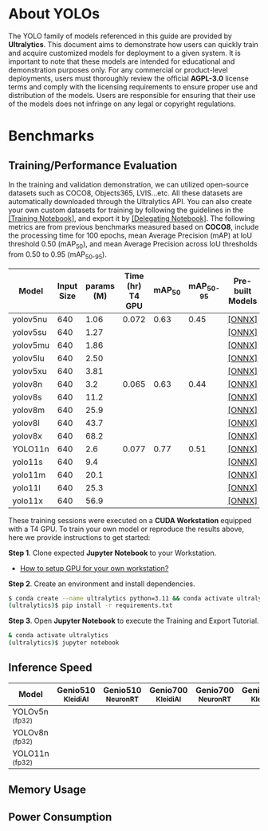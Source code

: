 # About YOLOs

The YOLO family of models referenced in this guide are provided by **Ultralytics**. This document aims to demonstrate how users can quickly train and acquire customized models for deployment to a given system. It is important to note that these models are intended for educational and demonstration purposes only. For any commercial or product-level deployments, users must thoroughly review the official **AGPL-3.0** license terms and comply with the licensing requirements to ensure proper use and distribution of the models. Users are responsible for ensuring that their use of the models does not infringe on any legal or copyright regulations.

# Benchmarks
## Training/Performance Evaluation 

In the training and validation demonstration, we can utilized open-source datasets such as COCO8, Objects365, LVIS...etc. All these datasets are automatically downloaded through the Ultralytics API. You can also create your own custom datasets for training by following the guidelines in the [[Training Notebook]](https://github.com/R300-AI/ITRI-AI-Hub/blob/main/Model-Zoo/Object-Detection/YOLOs(preview)/Train_YOLOs_on_Workstation.ipynb), and export it by [[Delegating Notebook]](https://github.com/R300-AI/ITRI-AI-Hub/blob/main/Model-Zoo/Object-Detection/YOLOs(preview)/Delegate_Models_to_ONNX_and_TFLite.ipynb). The following metrics are from previous benchmarks measured based on **COCO8**, include the processing time for 100 epochs, mean Average Precision (mAP) at IoU threshold 0.50 (mAP<sub>50</sub>), and mean Average Precision across IoU thresholds from 0.50 to 0.95 (mAP<sub>50-95</sub>).

|  Model     |  Input Size     |  params (M)     | Time (hr)<br>T4 GPU   |  mAP<sub>50     |  mAP<sub>50-95     | Pre-built Models   |
|------------|---------|-------|-----------------------|-----------------|--------------------|--------------------|
| yolov5nu   | 640      |1.06  |0.072                  |0.63             | 0.45               |[[ONNX]](https://itriaihub.blob.core.windows.net/modelzoo/Object-Detection/YOLOs/yolov5nu.onnx) |
| yolov5su   | 640      |1.27  |                       |                 |                    |[[ONNX]](https://itriaihub.blob.core.windows.net/modelzoo/Object-Detection/YOLOs/yolov5su.onnx) |
| yolov5mu   | 640      |1.86  |                       |                 |                    |[[ONNX]](https://itriaihub.blob.core.windows.net/modelzoo/Object-Detection/YOLOs/yolov5mu.onnx) |
| yolov5lu   | 640      |2.50  |                       |                 |                    |[[ONNX]](https://itriaihub.blob.core.windows.net/modelzoo/Object-Detection/YOLOs/yolov5lu.onnx) |
| yolov5xu   | 640      |3.81  |                       |                 |                    |[[ONNX]](https://itriaihub.blob.core.windows.net/modelzoo/Object-Detection/YOLOs/yolov5xu.onnx) |
| yolov8n    | 640      |3.2   |0.065                  |0.63             | 0.44               |[[ONNX]](https://itriaihub.blob.core.windows.net/modelzoo/Object-Detection/YOLOs/yolov8n.onnx) |
| yolov8s    | 640      |11.2  |                       |                 |                    |[[ONNX]](https://itriaihub.blob.core.windows.net/modelzoo/Object-Detection/YOLOs/yolov8s.onnx) |
| yolov8m    | 640      |25.9  |                       |                 |                    |[[ONNX]](https://itriaihub.blob.core.windows.net/modelzoo/Object-Detection/YOLOs/yolov8m.onnx) |
| yolov8l    | 640      |43.7  |                       |                 |                    |[[ONNX]](https://itriaihub.blob.core.windows.net/modelzoo/Object-Detection/YOLOs/yolov8l.onnx) |
| yolov8x    | 640      |68.2  |                       |                 |                    |[[ONNX]](https://itriaihub.blob.core.windows.net/modelzoo/Object-Detection/YOLOs/yolov8x.onnx) |
| YOLO11n    | 640      |2.6   |0.077                  |0.77             | 0.51               |[[ONNX]](https://itriaihub.blob.core.windows.net/modelzoo/Object-Detection/YOLOs/yolo11n.onnx) |
| yolo11s    | 640      |9.4   |                       |                 |                    |[[ONNX]](https://itriaihub.blob.core.windows.net/modelzoo/Object-Detection/YOLOs/yolo11s.onnx) |
| yolo11m    | 640      |20.1  |                       |                 |                    |[[ONNX]](https://itriaihub.blob.core.windows.net/modelzoo/Object-Detection/YOLOs/yolo11m.onnx) |
| yolo11l    | 640      |25.3  |                       |                 |                    |[[ONNX]](https://itriaihub.blob.core.windows.net/modelzoo/Object-Detection/YOLOs/yolo11l.onnx) |
| yolo11x    | 640      |56.9  |                       |                 |                    |[[ONNX]](https://itriaihub.blob.core.windows.net/modelzoo/Object-Detection/YOLOs/yolo11x.onnx) |

These training sessions were executed on a **CUDA Workstation** equipped with a T4 GPU. To train your own model or reproduce the results above, here we provide instructions to get started:

**Step 1**. Clone expected **Jupyter Notebook** to your Workstation.

* [How to setup GPU for your own workstation?](https://r300-ai.github.io/ITRI-AI-Hub/docs/pages/workstation.html)

**Step 2**. Create an environment and install dependencies.

```bash
$ conda create --name ultralytics python=3.11 && conda activate ultralytics
(ultralytics)$ pip install -r requirements.txt
```

**Step 3**. Open **Jupyter Notebook** to execute the Training and Export Tutorial.

```bash
& conda activate ultralytics
(ultralytics)$ jupyter notebook
```

## Inference Speed 

| Model               | Genio510<br><sub>KleidiAI | Genio510<br><sub>NeuronRT | Genio700<br><sub>KleidiAI | Genio700<br><sub>NeuronRT | Genio1200<br><sub>KleidiAI |
|---------------------|-----------------------|-----------------------|-----------------------|-----------------------|------------------------|
| YOLOv5n<sub> (fp32) |                       |                       |                       |                       |                        |
| YOLOv8n<sub> (fp32) |                       |                       |                       |                       |                        |
| YOLO11n<sub> (fp32) |                       |                       |                       |                       |                        |

## Memory Usage
## Power Consumption
